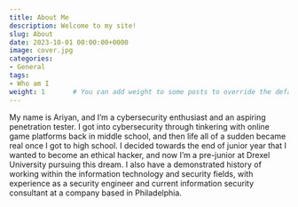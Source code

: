 ```yaml
---
title: About Me
description: Welcome to my site!
slug: About
date: 2023-10-01 00:00:00+0000
image: cover.jpg
categories:
- General
tags:
- Who am I
weight: 1       # You can add weight to some posts to override the default sorting (date descending)
---
```


My name is Ariyan, and I’m a cybersecurity enthusiast and an aspiring penetration tester. 
I got into cybersecurity through tinkering with online game platforms back in middle school, and then life all of a sudden became real once I got to high school. I decided towards the end of junior year that I wanted to become an ethical hacker, and now I’m a pre-junior at Drexel University pursuing this dream. 
I also have a demonstrated history of working within the information technology and security fields, with experience as a security engineer and current information security consultant at a company based in Philadelphia.

